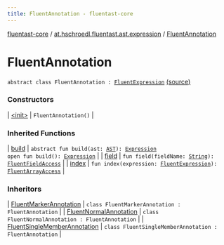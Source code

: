 ```yaml
---
title: FluentAnnotation - fluentast-core
---
```


[fluentast-core](../../index.html) / [at.hschroedl.fluentast.ast.expression](../index.html) / [FluentAnnotation](.)

# FluentAnnotation

`abstract class FluentAnnotation : `[`FluentExpression`](../-fluent-expression/index.html) [(source)](http://github.com/hschroedl/fluentast/tree/master/core/at.hschroedl.fluentast/ast/expression/NormalAnnotation.kt#L7)

### Constructors

| [&lt;init&gt;](-init-.html) | `FluentAnnotation()` |

### Inherited Functions

| [build](../-fluent-expression/build.html) | `abstract fun build(ast: `[`AST`](https://help.eclipse.org/neon/topic/org.eclipse.jdt.doc.isv/reference/api/org/eclipse/jdt/core/dom/AST.html)`): `[`Expression`](https://help.eclipse.org/neon/topic/org.eclipse.jdt.doc.isv/reference/api/org/eclipse/jdt/core/dom/Expression.html)<br>`open fun build(): `[`Expression`](https://help.eclipse.org/neon/topic/org.eclipse.jdt.doc.isv/reference/api/org/eclipse/jdt/core/dom/Expression.html) |
| [field](../-fluent-expression/field.html) | `fun field(fieldName: `[`String`](https://kotlinlang.org/api/latest/jvm/stdlib/kotlin/-string/index.html)`): `[`FluentFieldAccess`](../-fluent-field-access/index.html) |
| [index](../-fluent-expression/--index--.html) | `fun index(expression: `[`FluentExpression`](../-fluent-expression/index.html)`): `[`FluentArrayAccess`](../-fluent-array-access/index.html) |

### Inheritors

| [FluentMarkerAnnotation](../-fluent-marker-annotation/index.html) | `class FluentMarkerAnnotation : FluentAnnotation` |
| [FluentNormalAnnotation](../-fluent-normal-annotation/index.html) | `class FluentNormalAnnotation : FluentAnnotation` |
| [FluentSingleMemberAnnotation](../-fluent-single-member-annotation/index.html) | `class FluentSingleMemberAnnotation : FluentAnnotation` |

